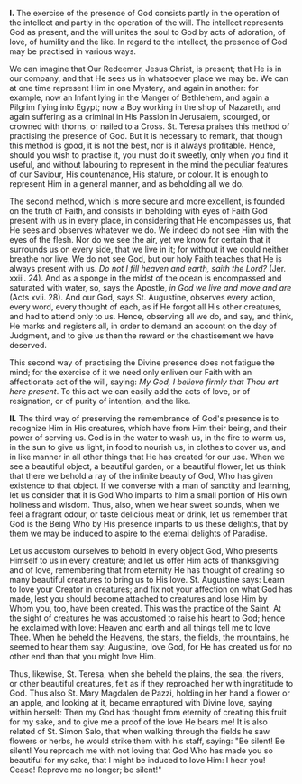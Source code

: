 
**I\.** The exercise of the presence of God consists partly in the operation of the intellect and partly in the operation of the will. The intellect represents God as present, and the will unites the soul to God by acts of adoration, of love, of humility and the like. In regard to the intellect, the presence of God may be practised in various ways.

We can imagine that Our Redeemer, Jesus Christ, is present; that He is in our company, and that He sees us in whatsoever place we may be. We can at one time represent Him in one Mystery, and again in another: for example, now an Infant lying in the Manger of Bethlehem, and again a Pilgrim flying into Egypt; now a Boy working in the shop of Nazareth, and again suffering as a criminal in His Passion in Jerusalem, scourged, or crowned with thorns, or nailed to a Cross. St. Teresa praises this method of practising the presence of God. But it is necessary to remark, that though this method is good, it is not the best, nor is it always profitable. Hence, should you wish to practise it, you must do it sweetly, only when you find it useful, and without labouring to represent in the mind the peculiar features of our Saviour, His countenance, His stature, or colour. It is enough to represent Him in a general manner, and as beholding all we do.

The second method, which is more secure and more excellent, is founded on the truth of Faith, and consists in beholding with eyes of Faith God present with us in every place, in considering that He encompasses us, that He sees and observes whatever we do. We indeed do not see Him with the eyes of the flesh. Nor do we see the air, yet we know for certain that it surrounds us on every side, that we live in it; for without it we could neither breathe nor live. We do not see God, but our holy Faith teaches that He is always present with us. *Do not I fill heaven and earth, saith the Lord?* (Jer. xxiii. 24). And as a sponge in the midst of the ocean is encompassed and saturated with water, so, says the Apostle, *in God we live and move and are* (Acts xvii. 28). And our God, says St. Augustine, observes every action, every word, every thought of each, as if He forgot all His other creatures, and had to attend only to us. Hence, observing all we do, and say, and think, He marks and registers all, in order to demand an account on the day of Judgment, and to give us then the reward or the chastisement we have deserved.

This second way of practising the Divine presence does not fatigue the mind; for the exercise of it we need only enliven our Faith with an affectionate act of the will, saying: *My God, I believe firmly that Thou art here present*. To this act we can easily add the acts of love, or of resignation, or of purity of intention, and the like.

**II\.** The third way of preserving the remembrance of God\'s presence is to recognize Him in His creatures, which have from Him their being, and their power of serving us. God is in the water to wash us, in the fire to warm us, in the sun to give us light, in food to nourish us, in clothes to cover us, and in like manner in all other things that He has created for our use. When we see a beautiful object, a beautiful garden, or a beautiful flower, let us think that there we behold a ray of the infinite beauty of God, Who has given existence to that object. If we converse with a man of sanctity and learning, let us consider that it is God Who imparts to him a small portion of His own holiness and wisdom. Thus, also, when we hear sweet sounds, when we feel a fragrant odour, or taste delicious meat or drink, let us remember that God is the Being Who by His presence imparts to us these delights, that by them we may be induced to aspire to the eternal delights of Paradise.

Let us accustom ourselves to behold in every object God, Who presents Himself to us in every creature; and let us offer Him acts of thanksgiving and of love, remembering that from eternity He has thought of creating so many beautiful creatures to bring us to His love. St. Augustine says: Learn to love your Creator in creatures; and fix not your affection on what God has made, lest you should become attached to creatures and lose Him by Whom you, too, have been created. This was the practice of the Saint. At the sight of creatures he was accustomed to raise his heart to God; hence he exclaimed with love: Heaven and earth and all things tell me to love Thee. When he beheld the Heavens, the stars, the fields, the mountains, he seemed to hear them say: Augustine, love God, for He has created us for no other end than that you might love Him.

Thus, likewise, St. Teresa, when she beheld the plains, the sea, the rivers, or other beautiful creatures, felt as if they reproached her with ingratitude to God. Thus also St. Mary Magdalen de Pazzi, holding in her hand a flower or an apple, and looking at it, became enraptured with Divine love, saying within herself: Then my God has thought from eternity of creating this fruit for my sake, and to give me a proof of the love He bears me! It is also related of St. Simon Salo, that when walking through the fields he saw flowers or herbs, he would strike them with his staff, saying: \"Be silent! Be silent! You reproach me with not loving that God Who has made you so beautiful for my sake, that I might be induced to love Him: I hear you! Cease! Reprove me no longer; be silent!\"

